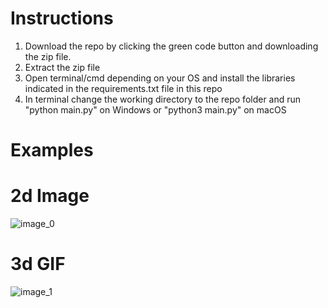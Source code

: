 # Instructions
1. Download the repo by clicking the green code button and downloading the zip file.
2. Extract the zip file
3. Open terminal/cmd depending on your OS and install the libraries indicated in the requirements.txt file in this repo
5. In terminal change the working directory to the repo folder and run "python main.py" on Windows or "python3 main.py" on macOS
# Examples

# 2d Image
![image_0](https://user-images.githubusercontent.com/49791407/162219878-31c057ce-2766-4cdb-ae66-77fcf64743b5.png)

# 3d GIF
![image_1](https://user-images.githubusercontent.com/49791407/162219861-f7ebe654-213d-41f9-86a4-6a42f001247e.gif)
